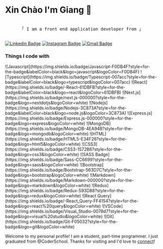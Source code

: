 # Xin Chào I'm Giang 👋
<p align="center"> 
  <samp>
    <br>
    「 I am a front end application developer from 」
    <br>
    <br>
  </samp>
</p>

[![Linkedin Badge](https://img.shields.io/badge/-NguyenTruongGiang-blue?style=flat&logo=Linkedin&logoColor=white&link=https://www.linkedin.com/in/giang-coder/)](https://www.linkedin.com/in/giang-coder/)
[![Instagram Badge](https://img.shields.io/badge/-giang_nguyen.99-purple?style=flat&logo=instagram&logoColor=white&link=https://www.instagram.com/giang_nguyen.99/)](https://www.instagram.com/giang_nguyen.99/)
[![Gmail Badge](https://img.shields.io/badge/-nguyentruonggiang99hb-c14438?style=flat&logo=Gmail&logoColor=white&link=mailto:nguyentruonggiang99hb@gmail.com)](mailto:nguyentruonggiang99hb@gmail.com)

<h3>Things I code with</h3>
<p>
![Javascript](https://img.shields.io/badge/Javascript-F0DB4F?style=for-the-badge&labelColor=black&logo=javascript&logoColor=F0DB4F)
![Typescript](https://img.shields.io/badge/Typescript-007acc?style=for-the-badge&labelColor=black&logo=typescript&logoColor=007acc)
![React](https://img.shields.io/badge/-React-61DBFB?style=for-the-badge&labelColor=black&logo=react&logoColor=61DBFB)
![Next.js](https://img.shields.io/badge/next.js-000000?style=for-the-badge&logo=nextdotjs&logoColor=white)
![Nodejs](https://img.shields.io/badge/Nodejs-3C873A?style=for-the-badge&labelColor=black&logo=node.js&logoColor=3C873A)
![Express.js](https://img.shields.io/badge/Express.js-000000?style=for-the-badge&logo=express&logoColor=white)
![MongoDB](https://img.shields.io/badge/MongoDB-4EA94B?style=for-the-badge&logo=mongodb&logoColor=white)
![HTML](https://img.shields.io/badge/HTML5-E34F26?style=for-the-badge&logo=html5&logoColor=white)
![CSS3](https://img.shields.io/badge/CSS3-1572B6?style=for-the-badge&logo=css3&logoColor=white)
![SASS Badge](https://img.shields.io/badge/Sass-CC6699?style=for-the-badge&logo=sass&logoColor=white)
![Bootstrap](https://img.shields.io/badge/Bootstrap-563D7C?style=for-the-badge&logo=bootstrap&logoColor=white)
![Markdown](https://img.shields.io/badge/Markdown-000000?style=for-the-badge&logo=markdown&logoColor=white)
![Redux](https://img.shields.io/badge/Redux-593D88?style=for-the-badge&logo=redux&logoColor=white)
![React Query](https://img.shields.io/badge/-React_Query-FF4154?style=for-the-badge&logo=react%20query&logoColor=white)
![VSCode](https://img.shields.io/badge/Visual_Studio-0078d7?style=for-the-badge&logo=visual%20studio&logoColor=white)
![Git](https://img.shields.io/badge/Git-F05032?style=for-the-badge&logo=git&logoColor=white)
</p>

Welcome to my personal profile! I am a student, part-time programmer. I just graduated from @CoderSchool. Thanks for visiting and I'd love to [connect](https://www.linkedin.com/in/giang-coder/)!
